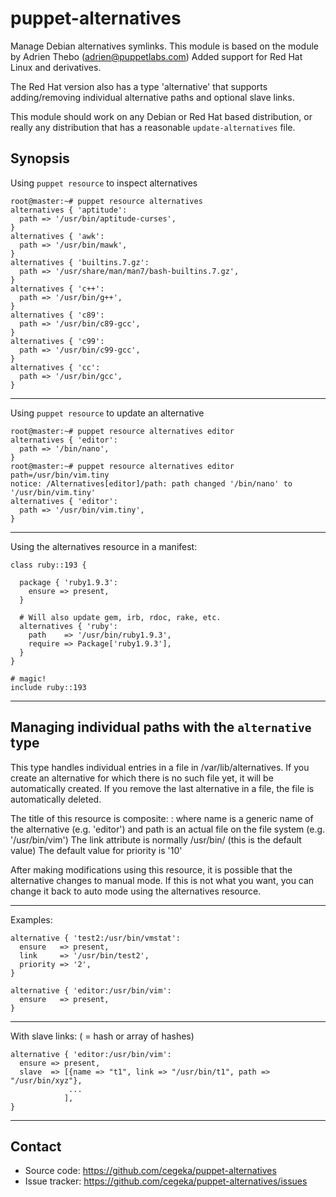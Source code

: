 puppet-alternatives
===================

Manage Debian alternatives symlinks.
This module is based on the module by Adrien Thebo (adrien@puppetlabs.com)
Added support for Red Hat Linux and derivatives.

The Red Hat version also has a type 'alternative' that supports
adding/removing individual alternative paths and optional slave links.

This module should work on any Debian or Red Hat based distribution, or really any
distribution that has a reasonable `update-alternatives` file.

Synopsis
--------

Using `puppet resource` to inspect alternatives

    root@master:~# puppet resource alternatives
    alternatives { 'aptitude':
      path => '/usr/bin/aptitude-curses',
    }
    alternatives { 'awk':
      path => '/usr/bin/mawk',
    }
    alternatives { 'builtins.7.gz':
      path => '/usr/share/man/man7/bash-builtins.7.gz',
    }
    alternatives { 'c++':
      path => '/usr/bin/g++',
    }
    alternatives { 'c89':
      path => '/usr/bin/c89-gcc',
    }
    alternatives { 'c99':
      path => '/usr/bin/c99-gcc',
    }
    alternatives { 'cc':
      path => '/usr/bin/gcc',
    }

- - -

Using `puppet resource` to update an alternative

    root@master:~# puppet resource alternatives editor
    alternatives { 'editor':
      path => '/bin/nano',
    }
    root@master:~# puppet resource alternatives editor path=/usr/bin/vim.tiny
    notice: /Alternatives[editor]/path: path changed '/bin/nano' to '/usr/bin/vim.tiny'
    alternatives { 'editor':
      path => '/usr/bin/vim.tiny',
    }

- - -

Using the alternatives resource in a manifest:

    class ruby::193 {

      package { 'ruby1.9.3':
        ensure => present,
      }

      # Will also update gem, irb, rdoc, rake, etc.
      alternatives { 'ruby':
        path    => '/usr/bin/ruby1.9.3',
        require => Package['ruby1.9.3'],
      }
    }

    # magic!
    include ruby::193

- - -


Managing individual paths with the `alternative` type
-----------------------------------------------------
This type handles individual entries in a file in /var/lib</dpkg>/alternatives.
If you create an alternative for which there is no such file yet, it will be automatically created.
If you remove the last alternative in a file, the file is automatically deleted.

The title of this resource is composite: <name>:<path> where name is a generic name of the alternative
(e.g. 'editor') and path is an actual file on the file system (e.g. '/usr/bin/vim')
The link attribute is normally /usr/bin/<name> (this is the default value)
The default value for priority is '10'

After making modifications using this resource, it is possible that the alternative changes
to manual mode. If this is not what you want, you can change it back to auto mode using the
alternatives resource.

- - - 

Examples:

    alternative { 'test2:/usr/bin/vmstat':
      ensure   => present,
      link     => '/usr/bin/test2',
      priority => '2',
    }

    alternative { 'editor:/usr/bin/vim':
      ensure   => present,
    }

- - - 

With slave links: ( = hash or array of hashes)

    alternative { 'editor:/usr/bin/vim':
      ensure => present,
      slave  => [{name => "t1", link => "/usr/bin/t1", path => "/usr/bin/xyz"},
                 ...
                ],
    }

- - - 

Contact
-------

  * Source code: https://github.com/cegeka/puppet-alternatives
  * Issue tracker: https://github.com/cegeka/puppet-alternatives/issues

